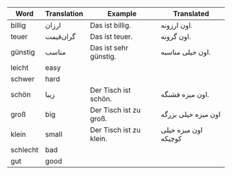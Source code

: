 
| Word     | Translation | Example                 | Translated           |
| -------- | ----------- | ----------------------- | -------------------- |
| billig   | ارزان       | Das ist billig.         | اون ارزونه.          |
| teuer    | گران‌قیمت   | Das ist teuer.          | اون گرونه.           |
| günstig  | مناسب       | Das ist sehr günstig.   | اون خیلی مناسبه.     |
| leicht   | easy        |                         |                      |
| schwer   | hard        |                         |                      |
| schön    | زیبا        | Der Tisch ist schön.    | اون میزه قشنگه.      |
| groß     | big         | Der Tisch ist zu groß.  | اون میزه خیلی بزرگه  |
| klein    | small       | Der Tisch ist zu klein. | اون میزه خیلی کوچیکه |
| schlecht | bad         |                         |                      |
| gut      | good        |                         |                      |

